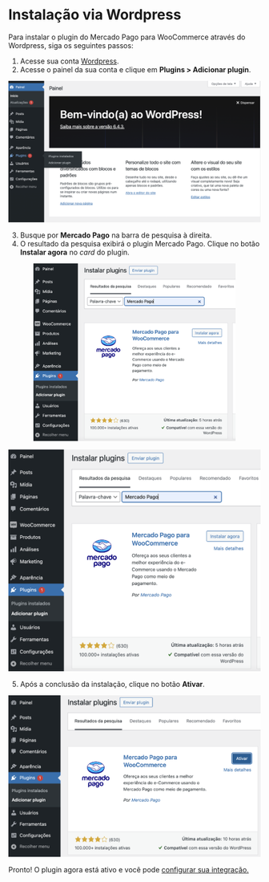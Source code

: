 # Instalação via Wordpress

Para instalar o plugin do Mercado Pago para WooCommerce através do Wordpress, siga os seguintes passos:

1. Acesse sua conta [Wordpress](https://wordpress.com/).
2. Acesse o painel da sua conta e clique em **Plugins > Adicionar plugin**.

![Add plugin](/images/woocomerce/add-plugin-pt.png)

3. Busque por **Mercado Pago** na barra de pesquisa à direita.
4. O resultado da pesquisa exibirá o plugin Mercado Pago. Clique no botão **Instalar agora** no _card_ do plugin.

<p align="center" style="margin: 0px">
<img src="/images/woocomerce/install-plugin-pt.png" width="80%"/>
</p>

![Install MP](/images/woocomerce/install-plugin-pt.png)

5. Após a conclusão da instalação, clique no botão **Ativar**.

![Install MP](/images/woocomerce/activate-mp-pt.png)

Pronto! O plugin agora está ativo e você pode [configurar sua integração.](/developers/pt/docs/woocommerce/integration-configuration/plugin-configuration)

